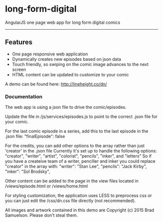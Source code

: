 # long-form-digital
AngularJS one page web app for long form digital comics

-----------------------

## Features

* One page responsive web application
* Dynamically creates new episodes based on json data
* Touch friendly, so swiping on the comic image advances to the next screen
* HTML content can be updated to customize to your comic

A demo can be found here: http://lineheight.co/dn/

### Documentation 
The web app is using a json file to drive the comic/episodes. 

Update the file in /js/services/episodes.js to point to the correct .json file for your comic.

For the last comic episode in a series, add this to the last episode in the .json file:
"finalEpisode": false

For the credits, you can add other options to the array rather than just 'creator' in the .json file
Currently it's set up to handle the following options:
"creator", "writer", "artist", "colorist", "pencils", "inker", and "letters"
So if you have a createive team of a writer, penciller and inker you could replace "creator" in the array with:
"writer": "Stan Lee",
"pencils": "Jack Kirby",
"inker": "Sol Brodsky",

Other content can be added to the page in the view files located in /views/episode.html or /views/home.html

For styling customization, the application uses LESS to preprocess css or you can just edit the /css/dn.css file directly (not recommended).

All images and artwork contained in this demo are Copyright (c) 2015 Brad Samuelson. Please don't steal them.


